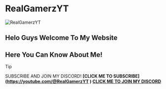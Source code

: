 # RealGamerzYT
![RealGamerzYT](https://github.com/RealGamerzYT7/RealGamerzYT7.github.io/assets/103527065/116017f4-2040-46da-a6c4-7787aca5db62)
## Helo Guys Welcome To My Website
## Here You Can Know About Me!

> [!TIP]
> SUBSCRIBE AND JOIN MY DISCORD!
> **[CLICK ME TO SUBSCRIBE]
> (https://youtube.com/@RealGamerzYT
)**
> **[CLICK ME TO JOIN MY DISCORD](https://discord.com/invite/9q8DNeTbJd)**
